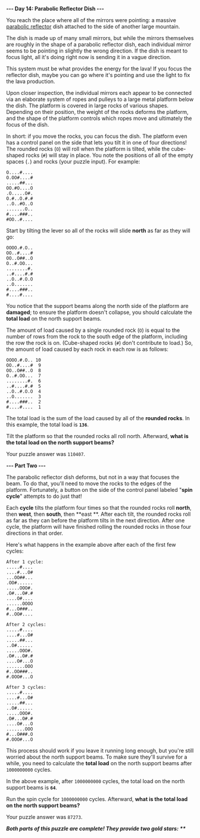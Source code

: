 **--- Day 14: Parabolic Reflector Dish ---**

You reach the place where all of the mirrors were pointing: a
massive [parabolic reflector](https://en.wikipedia.org/wiki/Parabolic_reflector) dish attached to the side of another large
mountain.

The dish is made up of many small mirrors, but while the mirrors themselves are roughly in the shape of a parabolic reflector
dish, each individual mirror seems to be pointing in slightly the wrong direction. If the dish is meant to focus light, all it's
doing right now is sending it in a vague direction.

This system must be what provides the energy for the lava! If you focus the reflector dish, maybe you can go where it's pointing
and use the light to fix the lava production.

Upon closer inspection, the individual mirrors each appear to be connected via an elaborate system of ropes and pulleys to a large
metal platform below the dish. The platform is covered in large rocks of various shapes. Depending on their position, the weight
of the rocks deforms the platform, and the shape of the platform controls which ropes move and ultimately the focus of the dish.

In short: if you move the rocks, you can focus the dish. The platform even has a control panel on the side that lets you tilt it
in one of four directions! The rounded rocks (`O`) will roll when the platform is tilted, while the cube-shaped rocks (`#`) will
stay in place. You note the positions of all of the empty spaces (`.`) and rocks (your puzzle input). For example:

```
O....#....
O.OO#....#
.....##...
OO.#O....O
.O.....O#.
O.#..O.#.#
..O..#O..O
.......O..
#....###..
#OO..#....
```

Start by tilting the lever so all of the rocks will slide **north** as far as they will go:

```
OOOO.#.O..
OO..#....#
OO..O##..O
O..#.OO...
........#.
..#....#.#
..O..#.O.O
..O.......
#....###..
#....#....
```

You notice that the support beams along the north side of the platform are **damaged**; to ensure the platform doesn't collapse,
you should calculate the **total load** on the north support beams.

The amount of load caused by a single rounded rock (`O`) is equal to the number of rows from the rock to the south edge of the
platform, including the row the rock is on. (Cube-shaped rocks (`#`) don't contribute to load.) So, the amount of load caused by
each rock in each row is as follows:

```
OOOO.#.O.. 10
OO..#....#  9
OO..O##..O  8
O..#.OO...  7
........#.  6
..#....#.#  5
..O..#.O.O  4
..O.......  3
#....###..  2
#....#....  1
```

The total load is the sum of the load caused by all of the **rounded rocks**. In this example, the total load is **`136`**.

Tilt the platform so that the rounded rocks all roll north. Afterward, **what is the total load on the north support beams?**

Your puzzle answer was `110407`.

**--- Part Two ---**

The parabolic reflector dish deforms, but not in a way that focuses the beam. To do that, you'll need to move the rocks to the
edges of the platform. Fortunately, a button on the side of the control panel labeled "**spin cycle**" attempts to do just that!

Each **cycle** tilts the platform four times so that the rounded rocks roll **north**, then **west**, then **south**, then **east
**. After each tilt, the rounded rocks roll as far as they can before the platform tilts in the next direction. After one cycle,
the platform will have finished rolling the rounded rocks in those four directions in that order.

Here's what happens in the example above after each of the first few cycles:

```
After 1 cycle:
.....#....
....#...O#
...OO##...
.OO#......
.....OOO#.
.O#...O#.#
....O#....
......OOOO
#...O###..
#..OO#....

After 2 cycles:
.....#....
....#...O#
.....##...
..O#......
.....OOO#.
.O#...O#.#
....O#...O
.......OOO
#..OO###..
#.OOO#...O

After 3 cycles:
.....#....
....#...O#
.....##...
..O#......
.....OOO#.
.O#...O#.#
....O#...O
.......OOO
#...O###.O
#.OOO#...O
```

This process should work if you leave it running long enough, but you're still worried about the north support beams. To make sure
they'll survive for a while, you need to calculate the **total load** on the north support beams after `1000000000` cycles.

In the above example, after `1000000000` cycles, the total load on the north support beams is **`64`**.

Run the spin cycle for `1000000000` cycles. Afterward, **what is the total load on the north support beams?**

Your puzzle answer was `87273`.

**_Both parts of this puzzle are complete! They provide two gold stars: **_**
